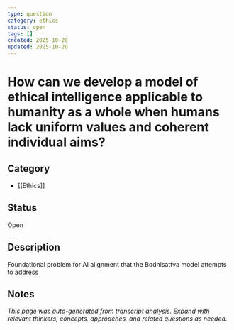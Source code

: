 ```yaml
---
type: question
category: ethics
status: open
tags: []
created: 2025-10-20
updated: 2025-10-20
---
```


# How can we develop a model of ethical intelligence applicable to humanity as a whole when humans lack uniform values and coherent individual aims?

## Category

- [[Ethics]]

## Status

Open

## Description

Foundational problem for AI alignment that the Bodhisattva model attempts to address

## Notes

*This page was auto-generated from transcript analysis. Expand with relevant thinkers, concepts, approaches, and related questions as needed.*
